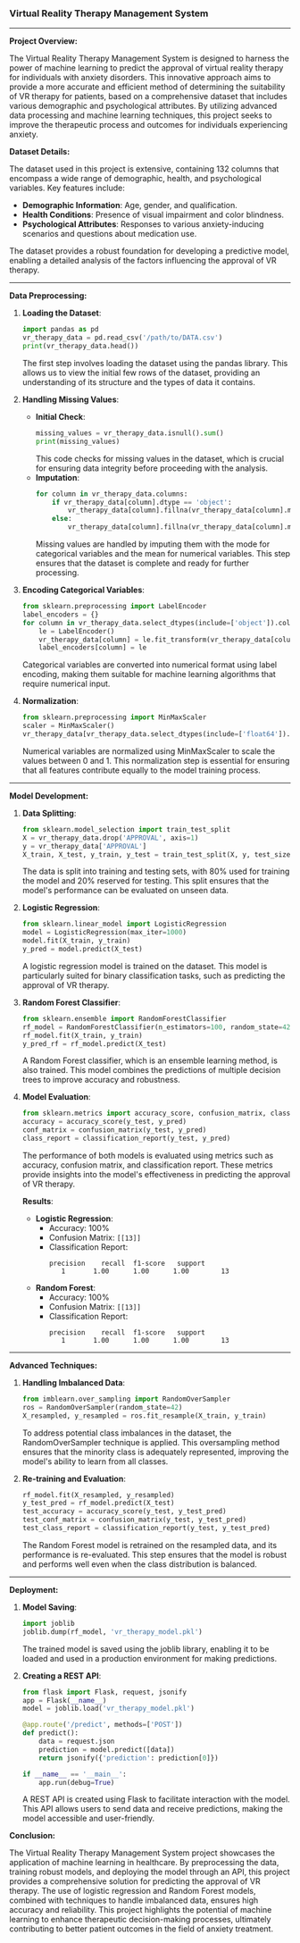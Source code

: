 ### Virtual Reality Therapy Management System

---

**Project Overview:**

The Virtual Reality Therapy Management System is designed to harness the power of machine learning to predict the approval of virtual reality therapy for individuals with anxiety disorders. This innovative approach aims to provide a more accurate and efficient method of determining the suitability of VR therapy for patients, based on a comprehensive dataset that includes various demographic and psychological attributes. By utilizing advanced data processing and machine learning techniques, this project seeks to improve the therapeutic process and outcomes for individuals experiencing anxiety.

**Dataset Details:**

The dataset used in this project is extensive, containing 132 columns that encompass a wide range of demographic, health, and psychological variables. Key features include:

- **Demographic Information**: Age, gender, and qualification.
- **Health Conditions**: Presence of visual impairment and color blindness.
- **Psychological Attributes**: Responses to various anxiety-inducing scenarios and questions about medication use.

The dataset provides a robust foundation for developing a predictive model, enabling a detailed analysis of the factors influencing the approval of VR therapy.

---

**Data Preprocessing:**

1. **Loading the Dataset**:
    ```python
    import pandas as pd
    vr_therapy_data = pd.read_csv('/path/to/DATA.csv')
    print(vr_therapy_data.head())
    ```
    The first step involves loading the dataset using the pandas library. This allows us to view the initial few rows of the dataset, providing an understanding of its structure and the types of data it contains.

2. **Handling Missing Values**:
    - **Initial Check**:
        ```python
        missing_values = vr_therapy_data.isnull().sum()
        print(missing_values)
        ```
        This code checks for missing values in the dataset, which is crucial for ensuring data integrity before proceeding with the analysis.
    - **Imputation**:
        ```python
        for column in vr_therapy_data.columns:
            if vr_therapy_data[column].dtype == 'object':
                vr_therapy_data[column].fillna(vr_therapy_data[column].mode()[0], inplace=True)
            else:
                vr_therapy_data[column].fillna(vr_therapy_data[column].mean(), inplace=True)
        ```
        Missing values are handled by imputing them with the mode for categorical variables and the mean for numerical variables. This step ensures that the dataset is complete and ready for further processing.

3. **Encoding Categorical Variables**:
    ```python
    from sklearn.preprocessing import LabelEncoder
    label_encoders = {}
    for column in vr_therapy_data.select_dtypes(include=['object']).columns:
        le = LabelEncoder()
        vr_therapy_data[column] = le.fit_transform(vr_therapy_data[column])
        label_encoders[column] = le
    ```
    Categorical variables are converted into numerical format using label encoding, making them suitable for machine learning algorithms that require numerical input.

4. **Normalization**:
    ```python
    from sklearn.preprocessing import MinMaxScaler
    scaler = MinMaxScaler()
    vr_therapy_data[vr_therapy_data.select_dtypes(include=['float64']).columns] = scaler.fit_transform(vr_therapy_data.select_dtypes(include=['float64']))
    ```
    Numerical variables are normalized using MinMaxScaler to scale the values between 0 and 1. This normalization step is essential for ensuring that all features contribute equally to the model training process.

---

**Model Development:**

1. **Data Splitting**:
    ```python
    from sklearn.model_selection import train_test_split
    X = vr_therapy_data.drop('APPROVAL', axis=1)
    y = vr_therapy_data['APPROVAL']
    X_train, X_test, y_train, y_test = train_test_split(X, y, test_size=0.2, random_state=42)
    ```
    The data is split into training and testing sets, with 80% used for training the model and 20% reserved for testing. This split ensures that the model's performance can be evaluated on unseen data.

2. **Logistic Regression**:
    ```python
    from sklearn.linear_model import LogisticRegression
    model = LogisticRegression(max_iter=1000)
    model.fit(X_train, y_train)
    y_pred = model.predict(X_test)
    ```
    A logistic regression model is trained on the dataset. This model is particularly suited for binary classification tasks, such as predicting the approval of VR therapy.

3. **Random Forest Classifier**:
    ```python
    from sklearn.ensemble import RandomForestClassifier
    rf_model = RandomForestClassifier(n_estimators=100, random_state=42)
    rf_model.fit(X_train, y_train)
    y_pred_rf = rf_model.predict(X_test)
    ```
    A Random Forest classifier, which is an ensemble learning method, is also trained. This model combines the predictions of multiple decision trees to improve accuracy and robustness.

4. **Model Evaluation**:
    ```python
    from sklearn.metrics import accuracy_score, confusion_matrix, classification_report
    accuracy = accuracy_score(y_test, y_pred)
    conf_matrix = confusion_matrix(y_test, y_pred)
    class_report = classification_report(y_test, y_pred)
    ```
    The performance of both models is evaluated using metrics such as accuracy, confusion matrix, and classification report. These metrics provide insights into the model's effectiveness in predicting the approval of VR therapy.

    **Results**:
    - **Logistic Regression**:
        - Accuracy: 100%
        - Confusion Matrix: `[[13]]`
        - Classification Report: 
          ```
          precision    recall  f1-score   support
             1       1.00      1.00      1.00        13
          ```
    - **Random Forest**:
        - Accuracy: 100%
        - Confusion Matrix: `[[13]]`
        - Classification Report: 
          ```
          precision    recall  f1-score   support
             1       1.00      1.00      1.00        13
          ```

---

**Advanced Techniques:**

1. **Handling Imbalanced Data**:
    ```python
    from imblearn.over_sampling import RandomOverSampler
    ros = RandomOverSampler(random_state=42)
    X_resampled, y_resampled = ros.fit_resample(X_train, y_train)
    ```
    To address potential class imbalances in the dataset, the RandomOverSampler technique is applied. This oversampling method ensures that the minority class is adequately represented, improving the model's ability to learn from all classes.

2. **Re-training and Evaluation**:
    ```python
    rf_model.fit(X_resampled, y_resampled)
    y_test_pred = rf_model.predict(X_test)
    test_accuracy = accuracy_score(y_test, y_test_pred)
    test_conf_matrix = confusion_matrix(y_test, y_test_pred)
    test_class_report = classification_report(y_test, y_test_pred)
    ```
    The Random Forest model is retrained on the resampled data, and its performance is re-evaluated. This step ensures that the model is robust and performs well even when the class distribution is balanced.

---

**Deployment:**

1. **Model Saving**:
    ```python
    import joblib
    joblib.dump(rf_model, 'vr_therapy_model.pkl')
    ```
    The trained model is saved using the joblib library, enabling it to be loaded and used in a production environment for making predictions.

2. **Creating a REST API**:
    ```python
    from flask import Flask, request, jsonify
    app = Flask(__name__)
    model = joblib.load('vr_therapy_model.pkl')

    @app.route('/predict', methods=['POST'])
    def predict():
        data = request.json
        prediction = model.predict([data])
        return jsonify({'prediction': prediction[0]})

    if __name__ == '__main__':
        app.run(debug=True)
    ```
    A REST API is created using Flask to facilitate interaction with the model. This API allows users to send data and receive predictions, making the model accessible and user-friendly.

**Conclusion:**

The Virtual Reality Therapy Management System project showcases the application of machine learning in healthcare. By preprocessing the data, training robust models, and deploying the model through an API, this project provides a comprehensive solution for predicting the approval of VR therapy. The use of logistic regression and Random Forest models, combined with techniques to handle imbalanced data, ensures high accuracy and reliability. This project highlights the potential of machine learning to enhance therapeutic decision-making processes, ultimately contributing to better patient outcomes in the field of anxiety treatment.
